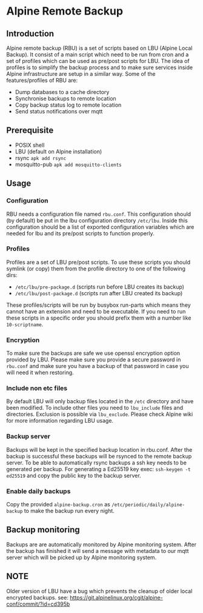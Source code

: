 # Alpine Remote Backup

## Introduction

Alpine remote backup (RBU) is a set of scripts based on LBU
(Alpine Local Backup). It consist of a main script which need to be run from
cron and a set of profiles which can be used as pre/post scripts for LBU.
The idea of profiles is to simplify the backup process and to make sure
services inside Alpine infrastructure are setup in a similar way. Some of the
features/profiles of RBU are:

* Dump databases to a cache directory
* Synchronise backups to remote location
* Copy backup status log to remote location
* Send status notifications over mqtt

## Prerequisite

* POSIX shell
* LBU (default on Alpine installation)
* rsync `apk add rsync`
* mosquitto-pub `apk add mosquitto-clients`

## Usage

### Configuration

RBU needs a configuration file named `rbu.conf`. This configuration should
(by default) be put in the lbu configuration directory `/etc/lbu`. Inside this
configuration should be a list of exported configuration variables which are
needed for lbu and its pre/post scripts to function properly.

### Profiles

Profiles are a set of LBU pre/post scripts. To use these scripts you should
symlink (or copy) them from the profile directory to one of the following dirs:

* `/etc/lbu/pre-package.d` (scripts run before LBU creates its backup)
* `/etc/lbu/post-package.d` (scripts run after LBU created its backup)

These profiles/scripts will be run by busybox run-parts which means they cannot
have an extension and need to be executable. If you need to run these scripts
in a specific order you should prefix them with a number like `10-scriptname`.

### Encryption

To make sure the backups are safe we use openssl encryption option provided by
LBU. Please make sure you provide a secure password in `rbu.conf` and make sure
you have a backup of that password in case you will need it when restoring.

### Include non etc files

By default LBU will only backup files located in the `/etc` directory and have
been modified. To include other files you need to `lbu_include` files and
directories. Exclusion is possible via `lbu_exclude`. Please check Alpine wiki for
more information regarding LBU usage.

### Backup server

Backups will be kept in the specified backup location in rbu.conf. After the
backup is successful these backups will be rsynced to the remote backup server.
To be able to automatically rsync backups a ssh key needs to be generated per
backup. For generating a Ed25519 key exec: `ssh-keygen -t ed25519` and copy the
public key to the backup server.

### Enable daily backups

Copy the provided `alpine-backup.cron` as `/etc/periodic/daily/alpine-backup` to
make the backup run every night.

## Backup monitoring

Backups are are automatically monitored by Alpine monitoring system. After the
backup has finished it will send a message with metadata to our mqtt server
which will be picked up by Alpine monitoring system.

## NOTE

Older version of LBU have a bug which prevents the cleanup of older local
encrypted backups. see:
https://git.alpinelinux.org/cgit/alpine-conf/commit/?id=cd395b